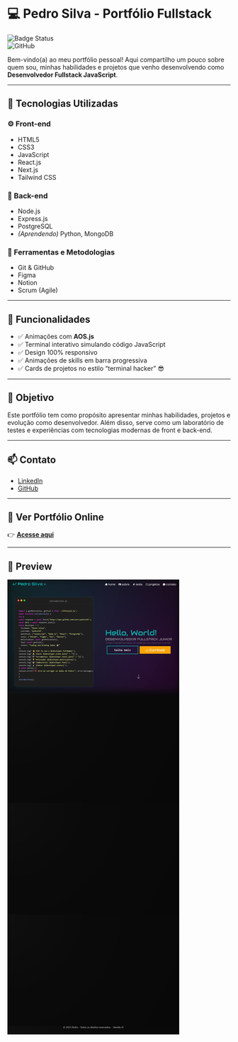 # 💻 Pedro Silva - Portfólio Fullstack

![Badge Status](https://img.shields.io/badge/Status-Em%20desenvolvimento-green)  
![GitHub](https://img.shields.io/badge/Made%20by-Pedro%20Silva-blue)

Bem-vindo(a) ao meu portfólio pessoal! Aqui compartilho um pouco sobre quem sou, minhas habilidades e projetos que venho desenvolvendo como **Desenvolvedor Fullstack JavaScript**.

---

## 🚀 Tecnologias Utilizadas

### ⚙️ Front-end
- HTML5
- CSS3
- JavaScript
- React.js
- Next.js
- Tailwind CSS

### 💾 Back-end
- Node.js
- Express.js
- PostgreSQL
- *(Aprendendo)* Python, MongoDB

### 🧰 Ferramentas e Metodologias
- Git & GitHub
- Figma
- Notion
- Scrum (Agile)

---

## 🌟 Funcionalidades

- ✅ Animações com **AOS.js**
- ✅ Terminal interativo simulando código JavaScript
- ✅ Design 100% responsivo
- ✅ Animações de skills em barra progressiva
- ✅ Cards de projetos no estilo “terminal hacker” 😎

---

## 🎯 Objetivo

Este portfólio tem como propósito apresentar minhas habilidades, projetos e evolução como desenvolvedor. Além disso, serve como um laboratório de testes e experiências com tecnologias modernas de front e back-end.

---

## 📫 Contato

- [LinkedIn](https://www.linkedin.com/in/seu-linkedin-aqui)  
- [GitHub](https://github.com/pedro354)

---

## 🔗 Ver Portfólio Online

👉 **[Acesse aqui](https://pedrojs.vercel.app/)**

---

## 📸 Preview

![Preview do Portfólio](./image.png)
